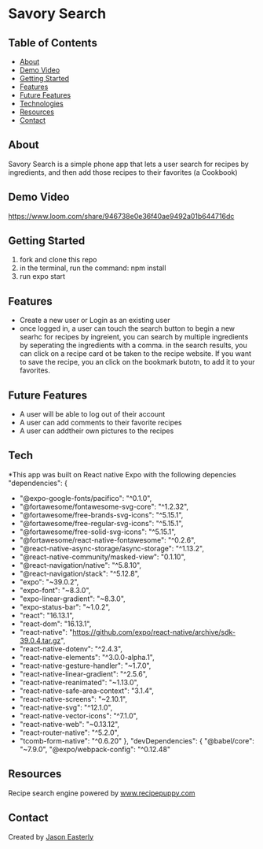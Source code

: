 # Savory Search


## Table of Contents

* [About](#about) 
* [Demo Video](#demo_video)
* [Getting Started](#getting_started)             
* [Features](#features)
* [Future Features](#future-features)
* [Technologies](#technologies)
* [Resources](#resources)
* [Contact](#contact)


## About

Savory Search is a simple phone app that lets a user search for recipes by ingredients, and then add those recipes to their favorites (a Cookbook)

## Demo Video

https://www.loom.com/share/946738e0e36f40ae9492a01b644716dc

## Getting Started
 
 1. fork and clone this repo
 2. in the terminal, run the command: npm install
 3. run expo start

## Features

* Create a new user or Login as an existing user
* once logged in, a user can touch the search button to begin a new searhc for recipes by ingreient, you can search by multiple ingredients by seperating the ingredients with a comma.
in the search results, you can click on a recipe card ot be taken to the recipe website. If you want to save the recipe, you an click on the bookmark butotn, to add it to your favorites. 

## Future Features

* A user will be able to log out of their account
* A user can add comments to their favorite recipes
* A user can addtheir own pictures to the recipes

## Tech
*This app was built on React native Expo with the following depencies
 "dependencies": {
 *   "@expo-google-fonts/pacifico": "^0.1.0",
 *   "@fortawesome/fontawesome-svg-core": "^1.2.32",
 *   "@fortawesome/free-brands-svg-icons": "^5.15.1",
 *   "@fortawesome/free-regular-svg-icons": "^5.15.1",
 *   "@fortawesome/free-solid-svg-icons": "^5.15.1",
 *   "@fortawesome/react-native-fontawesome": "^0.2.6",
 *   "@react-native-async-storage/async-storage": "^1.13.2",
 *   "@react-native-community/masked-view": "0.1.10",
 *   "@react-navigation/native": "^5.8.10",
 *   "@react-navigation/stack": "^5.12.8",
 *   "expo": "~39.0.2",
 *   "expo-font": "~8.3.0",
 *   "expo-linear-gradient": "~8.3.0",
 *   "expo-status-bar": "~1.0.2",
 *   "react": "16.13.1",
 *   "react-dom": "16.13.1",
 *   "react-native": "https://github.com/expo/react-native/archive/sdk-39.0.4.tar.gz",
 *   "react-native-dotenv": "^2.4.3",
 *   "react-native-elements": "^3.0.0-alpha.1",
 *   "react-native-gesture-handler": "~1.7.0",
 *   "react-native-linear-gradient": "^2.5.6",
 *   "react-native-reanimated": "~1.13.0",
 *   "react-native-safe-area-context": "3.1.4",
 *   "react-native-screens": "~2.10.1",
 *   "react-native-svg": "^12.1.0",
 *   "react-native-vector-icons": "^7.1.0",
 *   "react-native-web": "~0.13.12",
 *   "react-router-native": "^5.2.0",
 *   "tcomb-form-native": "^0.6.20"
  },
  "devDependencies": {
    "@babel/core": "~7.9.0",
    "@expo/webpack-config": "^0.12.48"
    
## Resources

Recipe search engine powered by www.recipepuppy.com

## Contact

Created by [Jason Easterly](https://www.linkedin.com/in/jason-e-72522990/)





